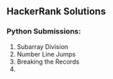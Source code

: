 ## HackerRank Solutions

### Python Submissions:

1. Subarray Division
2. Number Line Jumps
3. Breaking the Records
4. 